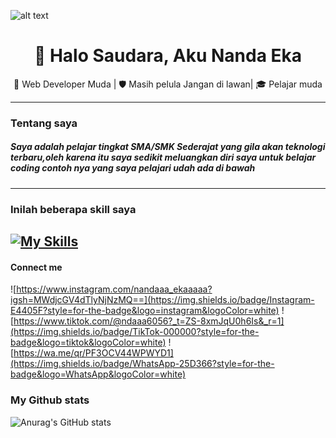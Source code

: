 ![alt text](github-header-image(1).png)

<h1 align="center">👋 Halo Saudara, Aku Nanda Eka</h1>

<p align="center">
  🚀 Web Developer Muda | 🛡 Masih pelula Jangan di lawan| 🎓 Pelajar muda 
</p>

---

### Tentang saya

##### Saya adalah pelajar tingkat SMA/SMK Sederajat yang gila akan teknologi terbaru,oleh karena itu saya sedikit meluangkan diri saya untuk belajar coding contoh nya yang saya pelajari udah ada di bawah


----

### Inilah beberapa skill saya


[![My Skills](https://skillicons.dev/icons?i=js,html,css,js)](https://skillicons.dev)
-------

#### Connect me

![https://www.instagram.com/nandaaa_ekaaaaa?igsh=MWdjcGV4dTlyNjNzMQ==](https://img.shields.io/badge/Instagram-E4405F?style=for-the-badge&logo=instagram&logoColor=white)  ![https://www.tiktok.com/@ndaaa6056?_t=ZS-8xmJqU0h6Is&_r=1](https://img.shields.io/badge/TikTok-000000?style=for-the-badge&logo=tiktok&logoColor=white)       ![https://wa.me/qr/PF3OCV44WPWYD1](https://img.shields.io/badge/WhatsApp-25D366?style=for-the-badge&logo=WhatsApp&logoColor=white)


### My Github stats
![Anurag's GitHub stats](https://github-readme-stats.vercel.app/api?username=anuraghazra&show_icons=true)